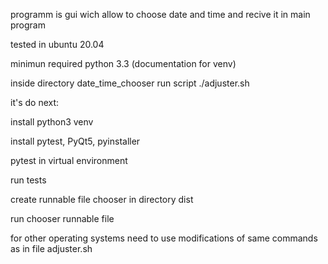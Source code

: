 programm is gui wich allow to choose date and time and recive
it in main program


tested in ubuntu 20.04

minimun required python 3.3 (documentation for venv)

inside directory date_time_chooser run script ./adjuster.sh

it's do next:

install python3 venv

install pytest, PyQt5, pyinstaller

pytest in virtual environment

run tests

create runnable file chooser in directory dist

run chooser runnable file

for other operating systems need to use modifications 
of same commands as in file  adjuster.sh

